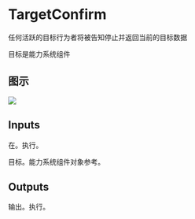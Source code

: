 # TargetConfirm

任何活跃的目标行为者将被告知停止并返回当前的目标数据

目标是能力系统组件

## 图示

![]($-20221218-17294988.png)

## Inputs

在。执行。

目标。能力系统组件对象参考。 

## Outputs

输出。执行。
